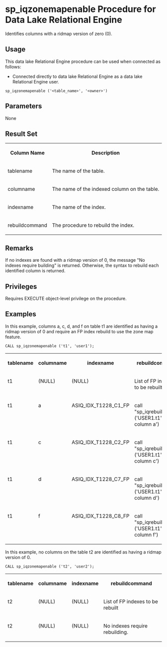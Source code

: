 <!-- loio620016d0cba8496b9ae75bdcd7533083 -->

# sp\_iqzonemapenable Procedure for Data Lake Relational Engine

Identifies columns with a ridmap version of zero \(0\).



<a name="loio620016d0cba8496b9ae75bdcd7533083__section_umy_gqn_14b"/>

## Usage

This data lake Relational Engine procedure can be used when connected as follows:

-   Connected directly to data lake Relational Engine as a data lake Relational Engine user.



```
sp_iqzonemapenable ('<table_name>', '<owner>')
```



<a name="loio620016d0cba8496b9ae75bdcd7533083__section_vd1_pz3_yyb"/>

## Parameters

None



<a name="loio620016d0cba8496b9ae75bdcd7533083__section_z2h_zjy_rcb"/>

## Result Set


<table>
<tr>
<th valign="top">

Column Name

</th>
<th valign="top">

Description

</th>
</tr>
<tr>
<td valign="top">

tablename

</td>
<td valign="top">

The name of the table.

</td>
</tr>
<tr>
<td valign="top">

columname

</td>
<td valign="top">

The name of the indexed column on the table.

</td>
</tr>
<tr>
<td valign="top">

indexname

</td>
<td valign="top">

The name of the index.

</td>
</tr>
<tr>
<td valign="top">

rebuildcommand

</td>
<td valign="top">

The procedure to rebuild the index.

</td>
</tr>
</table>



<a name="loio620016d0cba8496b9ae75bdcd7533083__section_vxv_zjy_rcb"/>

## Remarks

If no indexes are found with a ridmap version of 0, the message "No indexes require building" is returned. Otherwise, the syntax to rebuild each identified column is returned.



<a name="loio620016d0cba8496b9ae75bdcd7533083__section_lt1_bky_rcb"/>

## Privileges

Requires EXECUTE object-level privilege on the procedure.



<a name="loio620016d0cba8496b9ae75bdcd7533083__section_kqq_bky_rcb"/>

## Examples

In this example, columns a, c, d, and f on table t1 are identified as having a ridmap version of 0 and require an FP index rebuild to use the zone map feature.

```
CALL sp_iqzonemapenable ('t1', 'user1');
```


<table>
<tr>
<th valign="top">

tablename

</th>
<th valign="top">

columname

</th>
<th valign="top">

indexname

</th>
<th valign="top">

rebuildcommand

</th>
</tr>
<tr>
<td valign="top">

t1

</td>
<td valign="top">

\(NULL\)

</td>
<td valign="top">

\(NULL\)

</td>
<td valign="top">

List of FP indexes to be rebuilt

</td>
</tr>
<tr>
<td valign="top">

t1

</td>
<td valign="top">

a

</td>
<td valign="top">

ASIQ\_IDX\_T1228\_C1\_FP

</td>
<td valign="top">

call "sp\_iqrebuildindex"\('USER1.t1', column a'\)

</td>
</tr>
<tr>
<td valign="top">

t1

</td>
<td valign="top">

c

</td>
<td valign="top">

ASIQ\_IDX\_T1228\_C2\_FP

</td>
<td valign="top">

call "sp\_iqrebuildindex"\('USER1.t1', column c'\)

</td>
</tr>
<tr>
<td valign="top">

t1

</td>
<td valign="top">

d

</td>
<td valign="top">

ASIQ\_IDX\_T1228\_C7\_FP

</td>
<td valign="top">

call "sp\_iqrebuildindex"\('USER1.t1', column d'\)

</td>
</tr>
<tr>
<td valign="top">

t1

</td>
<td valign="top">

f

</td>
<td valign="top">

ASIQ\_IDX\_T1228\_C8\_FP

</td>
<td valign="top">

call "sp\_iqrebuildindex"\('USER1.t1', column f'\)

</td>
</tr>
</table>

In this example, no columns on the table t2 are identified as having a ridmap version of 0.

```
CALL sp_iqzonemapenable ('t2', 'user2');
```


<table>
<tr>
<th valign="top">

tablename

</th>
<th valign="top">

columname

</th>
<th valign="top">

indexname

</th>
<th valign="top">

rebuildcommand

</th>
</tr>
<tr>
<td valign="top">

t2

</td>
<td valign="top">

\(NULL\)

</td>
<td valign="top">

\(NULL\)

</td>
<td valign="top">

List of FP indexes to be rebuilt

</td>
</tr>
<tr>
<td valign="top">

t2

</td>
<td valign="top">

\(NULL\)

</td>
<td valign="top">

\(NULL\)

</td>
<td valign="top">

No indexes require rebuilding.

</td>
</tr>
</table>

